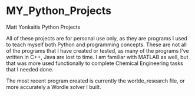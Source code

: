 # MY_Python_Projects
Matt Yonkaitis Python Projects


All of these projects are for personal use only, as they are programs I used to teach myself both Python and programming concepts.
These are not all of the programs that I have created or tested, as many of the programs I've written in C++, Java are lost to time. I am familiar with MATLAB as well, but that 
was more used functionally to complete Chemical Engineering tasks that I needed done.

The most recent program created is currently the worlde_research file, or more accurately a Wordle solver I built.
